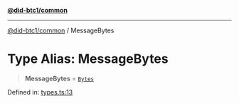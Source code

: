 [**@did-btc1/common**](../README.md)

***

[@did-btc1/common](../globals.md) / MessageBytes

# Type Alias: MessageBytes

> **MessageBytes** = [`Bytes`](Bytes.md)

Defined in: [types.ts:13](https://github.com/dcdpr/did-btc1-js/blob/4ab6f9915d95beed9bc633644c9db1539395f512/packages/common/src/types.ts#L13)
